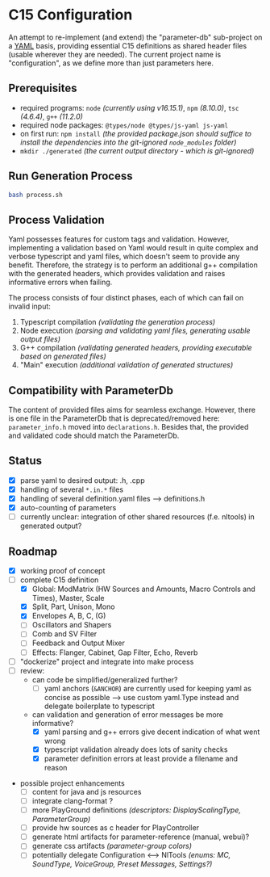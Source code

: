 # C15 Configuration

An attempt to re-implement (and extend) the "parameter-db" sub-project on a [YAML](https://yaml.org/) basis, providing essential C15 definitions as shared header files (usable wherever they are needed). The current project name is "configuration", as we define more than just parameters here.

## Prerequisites

- required programs: `node` _(currently using v16.15.1)_, `npm` _(8.10.0)_, `tsc` _(4.6.4)_, `g++` _(11.2.0)_
- required node packages: `@types/node @types/js-yaml js-yaml`
- on first run: `npm install` _(the provided package.json should suffice to install the dependencies into the git-ignored `node_modules` folder)_
- `mkdir ./generated` _(the current output directory - which is git-ignored)_

## Run Generation Process

``` bash
bash process.sh
```

## Process Validation

Yaml possesses features for custom tags and validation. However, implementing a validation based on Yaml would result in quite complex and verbose typescript and yaml files, which doesn't seem to provide any benefit. Therefore, the strategy is to perform an additional g++ compilation with the generated headers, which provides validation and raises informative errors when failing.

The process consists of four distinct phases, each of which can fail on invalid input:

1. Typescript compilation _(validating the generation process)_
2. Node execution _(parsing and validating yaml files, generating usable output files)_
3. G++ compilation _(validating generated headers, providing executable based on generated files)_
4. "Main" execution _(additional validation of generated structures)_

## Compatibility with ParameterDb

The content of provided files aims for seamless exchange. However, there is one file in the ParameterDb that is deprecated/removed here:
`parameter_info.h` moved into `declarations.h`. Besides that, the provided and validated code should match the ParameterDb.

## Status

- [x] parse yaml to desired output: .h, .cpp
- [x] handling of several `*.in.*` files
- [x] handling of several definition.yaml files --> definitions.h
- [x] auto-counting of parameters
- [ ] currently unclear: integration of other shared resources (f.e. nltools) in generated output?

## Roadmap

- [x] working proof of concept
- [ ] complete C15 definition
  - [x] Global: ModMatrix (HW Sources and Amounts, Macro Controls and Times), Master, Scale
  - [x] Split, Part, Unison, Mono
  - [x] Envelopes A, B, C, (G)
  - [ ] Oscillators and Shapers
  - [ ] Comb and SV Filter
  - [ ] Feedback and Output Mixer
  - [ ] Effects: Flanger, Cabinet, Gap Filter, Echo, Reverb
- [ ] "dockerize" project and integrate into make process
- [ ] review:
  - can code be simplified/generalized further?
    - [ ] yaml anchors (`&ANCHOR`) are currently used for keeping yaml as concise as possible --> use custom yaml.Type instead and delegate boilerplate to typescript
  - can validation and generation of error messages be more informative?
    - [x] yaml parsing and g++ errors give decent indication of what went wrong
    - [x] typescript validation already does lots of sanity checks
    - [x] parameter definition errors at least provide a filename and reason
- possible project enhancements
  - [ ] content for java and js resources
  - [ ] integrate clang-format ?
  - [ ] more PlayGround definitions _(descriptors: DisplayScalingType, ParameterGroup)_
  - [ ] provide hw sources as c header for PlayController
  - [ ] generate html artifacts for parameter-reference (manual, webui)?
  - [ ] generate css artifacts _(parameter-group colors)_
  - [ ] potentially delegate Configuration <--> NlTools _(enums: MC, SoundType, VoiceGroup, Preset Messages, Settings?)_
